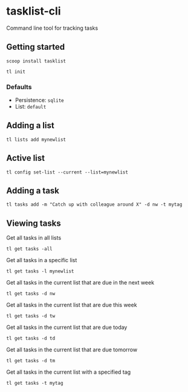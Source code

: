 # tasklist-cli
Command line tool for tracking tasks

## Getting started
```
scoop install tasklist
```

```
tl init
```

### Defaults
- Persistence: `sqlite`
- List: `default`

## Adding a list
```
tl lists add mynewlist
```

## Active list
```
tl config set-list --current --list=mynewlist
```

## Adding a task

```
tl tasks add -m "Catch up with colleague around X" -d nw -t mytag
```

## Viewing tasks
Get all tasks in all lists
```
tl get tasks -all
```
Get all tasks in a specific list
```
tl get tasks -l mynewlist
```
Get all tasks in the current list that are due in the next week
```
tl get tasks -d nw
```
Get all tasks in the current list that are due this week
```
tl get tasks -d tw
```
Get all tasks in the current list that are due today
```
tl get tasks -d td
```
Get all tasks in the current list that are due tomorrow
```
tl get tasks -d tm
```
Get all tasks in the current list with a specified tag
```
tl get tasks -t mytag
```
